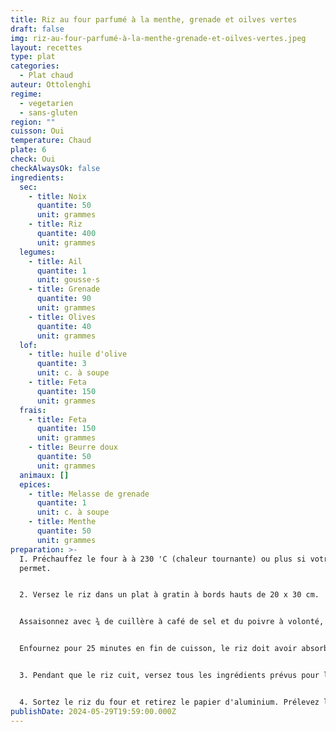 ```yaml
---
title: Riz au four parfumé à la menthe, grenade et oilves vertes
draft: false
img: riz-au-four-parfumé-à-la-menthe-grenade-et-oilves-vertes.jpeg
layout: recettes
type: plat
categories:
  - Plat chaud
auteur: Ottolenghi
regime:
  - vegetarien
  - sans-gluten
region: ""
cuisson: Oui
temperature: Chaud
plate: 6
check: Oui
checkAlwaysOk: false
ingredients:
  sec:
    - title: Noix
      quantite: 50
      unit: grammes
    - title: Riz
      quantite: 400
      unit: grammes
  legumes:
    - title: Ail
      quantite: 1
      unit: gousse·s
    - title: Grenade
      quantite: 90
      unit: grammes
    - title: Olives
      quantite: 40
      unit: grammes
  lof:
    - title: huile d'olive
      quantite: 3
      unit: c. à soupe
    - title: Feta
      quantite: 150
      unit: grammes
  frais:
    - title: Feta
      quantite: 150
      unit: grammes
    - title: Beurre doux
      quantite: 50
      unit: grammes
  animaux: []
  epices:
    - title: Melasse de grenade
      quantite: 1
      unit: c. à soupe
    - title: Menthe
      quantite: 50
      unit: grammes
preparation: >-
  I. Préchauffez le four à à 230 'C (chaleur tournante) ou plus si votre four le
  permet.


  2. Versez le riz dans un plat à gratin à bords hauts de 20 x 30 cm.


  Assaisonnez avec ¾ de cuillère à café de sel et du poivre à volonté, arrosez de beurre fondu, puis mouillez avec l'eau bouillante. Déposez les brins de menthe sur le dessus, puis couvrez le plat hermétiquement ave du papier d'aluminium.


  Enfournez pour 25 minutes en fin de cuisson, le riz doit avoir absorbé tout le liquide et s'égrener facilement.


  3. Pendant que le riz cuit, versez tous les ingrédients prévus pour la garniture sauf les 10 g de menthe ciselée dans un cul-depoule, ajoutez ¼ de cuillère à café de sel, mélangez et réservez.


  4. Sortez le riz du four et retirez le papier d'aluminium. Prélevez les feuilles sur les brins de menthe (jetez les tiges) et déposez-les sur le riz, puis parseme de feta. Juste avant de servir, incorporez les 10 g de menthe ciselée dans la garniture et versez sur le riz de manière homogène. Servez chaud.
publishDate: 2024-05-29T19:59:00.000Z
---
```

